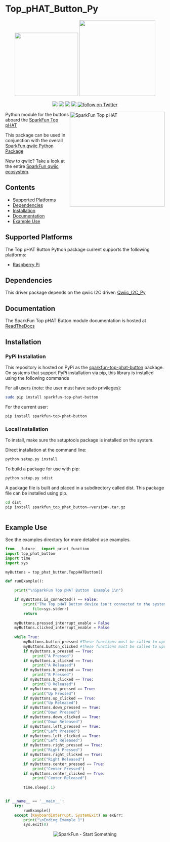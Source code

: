Top_pHAT_Button_Py
==================
<p align="center">
   <img src="https://cdn.sparkfun.com/assets/custom_pages/2/7/2/qwiic-logo-registered.jpg"  width=200>  
   <img src="https://www.python.org/static/community_logos/python-logo-master-v3-TM.png"  width=240>   
</p>
<p align="center">
	<a href="https://pypi.org/project/sparkfun-top-phat-button/" alt="Package">
		<img src="https://img.shields.io/pypi/pyversions/sparkfun-top-phat-button.svg" /></a>
	<a href="https://github.com/sparkfun/Top_pHAT_Button_Py/issues" alt="Issues">
		<img src="https://img.shields.io/github/issues/sparkfun/Top_pHAT_Button_Py.svg" /></a>
	<a href="https://top-phat-button-py.readthedocs.io/en/latest/?" alt="Documentation">
		<img src="https://readthedocs.org/projects/top-phat-button-py/badge/?version=latest&style=flat" /></a>
	<a href="https://github.com/sparkfun/Top_pHAT_Button_Py/blob/master/LICENSE" alt="License">
		<img src="https://img.shields.io/badge/license-MIT-blue.svg" /></a>
	<a href="https://twitter.com/intent/follow?screen_name=sparkfun">
        	<img src="https://img.shields.io/twitter/follow/sparkfun.svg?style=social&logo=twitter"
           	 alt="follow on Twitter"></a>
	
</p>

<img src="https://cdn.sparkfun.com/assets/parts/1/5/0/0/3/16301-SparkFun_Top_pHAT_for_Raspberry_Pi-01.jpg"  align="right" width=300 alt="SparkFun Top pHAT">

Python module for the buttons aboard the [SparkFun Top pHAT](https://www.sparkfun.com/products/16301)

This package can be used in conjunction with the overall [SparkFun qwiic Python Package](https://github.com/sparkfun/Qwiic_Py)

New to qwiic? Take a look at the entire [SparkFun qwiic ecosystem](https://www.sparkfun.com/qwiic).

## Contents

* [Supported Platforms](#supported-platforms)
* [Dependencies](#dependencies)
* [Installation](#installation)
* [Documentation](#documentation)
* [Example Use](#example-use)

Supported Platforms
--------------------
The Top pHAT Button Python package current supports the following platforms:
* [Raspberry Pi](https://www.sparkfun.com/search/results?term=raspberry+pi)

Dependencies 
---------------
This driver package depends on the qwiic I2C driver: 
[Qwiic_I2C_Py](https://github.com/sparkfun/Qwiic_I2C_Py)

Documentation
-------------
The SparkFun Top pHAT Button module documentation is hosted at [ReadTheDocs](https://top-phat-button-py.readthedocs.io/en/latest/?)

Installation
-------------

### PyPi Installation
This repository is hosted on PyPi as the [sparkfun-top-phat-button](https://pypi.org/project/sparkfun-top-phat-button/) package. On systems that support PyPi installation via pip, this library is installed using the following commands

For all users (note: the user must have sudo privileges):
```sh
sudo pip install sparkfun-top-phat-button
```
For the current user:

```sh
pip install sparkfun-top-phat-button
```

### Local Installation
To install, make sure the setuptools package is installed on the system.

Direct installation at the command line:
```sh
python setup.py install
```

To build a package for use with pip:
```sh
python setup.py sdist
 ```
A package file is built and placed in a subdirectory called dist. This package file can be installed using pip.
```sh
cd dist
pip install sparkfun_top_phat_button-<version>.tar.gz
  
```
Example Use
 ---------------
See the examples directory for more detailed use examples.

```python
from __future__ import print_function
import top_phat_button
import time
import sys

myButtons = top_phat_button.ToppHATButton()

def runExample():

    print("\nSparkFun Top pHAT Button  Example 1\n")

    if myButtons.is_connected() == False:
        print("The Top pHAT Button device isn't connected to the system. Please check your connection", \
            file=sys.stderr)
        return
    
    myButtons.pressed_interrupt_enable = False
    myButtons.clicked_interrupt_enable = False
    
    while True:
        myButtons.button_pressed #These functions must be called to update button variables to their latest setting
        myButtons.button_clicked #These functions must be called to update button variables to their latest setting  
        if myButtons.a_pressed == True:
            print("A Pressed")
        if myButtons.a_clicked == True:
            print("A Released")
        if myButtons.b_pressed == True:
            print("B Pressed")
        if myButtons.b_clicked == True:
            print("B Released")
        if myButtons.up_pressed == True:
            print("Up Pressed")
        if myButtons.up_clicked == True:
            print("Up Released")
        if myButtons.down_pressed == True:
            print("Down Pressed")
        if myButtons.down_clicked == True:
            print("Down Released")
        if myButtons.left_pressed == True:
            print("Left Pressed")
        if myButtons.left_clicked == True:
            print("Left Released")
        if myButtons.right_pressed == True:
            print("Right Pressed")
        if myButtons.right_clicked == True:
            print("Right Released")
        if myButtons.center_pressed == True:
            print("Center Pressed")
        if myButtons.center_clicked == True:
            print("Center Released")
    
        time.sleep(.1)


if __name__ == '__main__':
    try:
        runExample()
    except (KeyboardInterrupt, SystemExit) as exErr:
        print("\nEnding Example 1")
        sys.exit(0)

```
<p align="center">
<img src="https://cdn.sparkfun.com/assets/custom_pages/3/3/4/dark-logo-red-flame.png" alt="SparkFun - Start Something">
</p>
